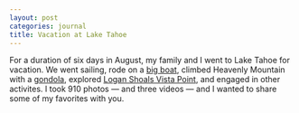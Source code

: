 ```yaml
---
layout: post
categories: journal
title: Vacation at Lake Tahoe
---
```


For a duration of six days in August, my family and I went to Lake Tahoe for vacation.  We went sailing, rode on a [big boat](http://www.zephyrcove.com/plan/specials-and-packages.aspx?mode=detail&id=19294), climbed Heavenly Mountain with a [gondola](http://www.skiheavenly.com/activitiesdetail/Heav+-+Heavenly+Scenic+Gondola+Rides.axd), explored [Logan Shoals Vista Point](https://foursquare.com/v/logan-shoals-vista-point/4c1432b27f7f2d7f618de068), and engaged in other activites.  I took 910 photos &mdash; and three videos &mdash; and I wanted to share some of my favorites with you.

<div class="photoset-grid-lightbox" data-layout="221" style="visibility: hidden;">
	<img src="{{ site.url }}/uploads/tahoe/IMG_6322_FAV.jpg" data-highres="{{ site.url }}/uploads/tahoe/IMG_6322_FAV.jpg">
	<img src="{{ site.url }}/uploads/tahoe/IMG_6378_FAV.jpg" data-highres="{{ site.url }}/uploads/tahoe/IMG_6378_FAV.jpg">
	<img src="{{ site.url }}/uploads/tahoe/IMG_6424_FAV.jpg" data-highres="{{ site.url }}/uploads/tahoe/IMG_6424_FAV.jpg">
	<img src="{{ site.url }}/uploads/tahoe/IMG_6360_FAV.jpg" data-highres="{{ site.url }}/uploads/tahoe/IMG_6360_FAV.jpg">
	<img src="{{ site.url }}/uploads/tahoe/IMG_6430_FAV.jpg" data-highres="{{ site.url }}/uploads/tahoe/IMG_6430_FAV.jpg">
	<figcaption><p>I don't know the people on the parachute thing, just thought the picture looked nice.  Also, I got a good shot of an airplane at 6,200 feet above sea level.  The picture of the water is a good representation of the clean and clear water of Lake Tahoe.  Allegedly, it is 99.7% clean.</p></figcaption>
</div>

<div class="photoset-grid-lightbox" data-layout="122" style="visibility: hidden;">
	<img src="{{ site.url }}/uploads/tahoe/IMG_6442_FAV.jpg" data-highres="{{ site.url }}/uploads/tahoe/IMG_6442_FAV.jpg">
	<img src="{{ site.url }}/uploads/tahoe/IMG_6783_FAV.jpg" data-highres="{{ site.url }}/uploads/tahoe/IMG_6783_FAV.jpg">
	<img src="{{ site.url }}/uploads/tahoe/IMG_6819_FAV.jpg" data-highres="{{ site.url }}/uploads/tahoe/IMG_6819_FAV.jpg">
	<img src="{{ site.url }}/uploads/tahoe/IMG_6876_FAV.jpg" data-highres="{{ site.url }}/uploads/tahoe/IMG_6876_FAV.jpg">
	<img src="{{ site.url }}/uploads/tahoe/IMG_6881_FAV.jpg" data-highres="{{ site.url }}/uploads/tahoe/IMG_6881_FAV.jpg">
	<figcaption><p>It was raining very hard that day.  Notice the steam manifesting over the water; that means the water is warmer than the air.  These pictures were taken in Emerald Bay.</p></figcaption>
</div>

<div class="photoset-grid-lightbox" data-layout="12" style="visibility: hidden;">
	<img src="{{ site.url }}/uploads/tahoe/IMG_6497_FAV.jpg" data-highres="{{ site.url }}/uploads/tahoe/IMG_6497_FAV.jpg">
	<img src="{{ site.url }}/uploads/tahoe/IMG_6498_FAV.jpg" data-highres="{{ site.url }}/uploads/tahoe/IMG_6498_FAV.jpg">
	<img src="{{ site.url }}/uploads/tahoe/IMG_6483_FAV.jpg" data-highres="{{ site.url }}/uploads/tahoe/IMG_6483_FAV.jpg">
	<figcaption><p>A few thousand feet above Emerald Bay.  That white substance on top of the mountain is a mystery to me.  I'm pretty sure it's not snow because it was 70 degrees and that mountain top didn't look that high.  It's probably a mixture of gravel and dirt.</p></figcaption>
</div>

<div class="photoset-grid-lightbox" data-layout="22" style="visibility: hidden;">
	<img src="{{ site.url }}/uploads/tahoe/IMG_6668.jpg" data-highres="{{ site.url }}/uploads/tahoe/IMG_6668.jpg">
	<img src="{{ site.url }}/uploads/tahoe/IMG_6710_FAV.jpg" data-highres="{{ site.url }}/uploads/tahoe/IMG_6710_FAV.jpg">
	<img src="{{ site.url }}/uploads/tahoe/IMG_6632_FAV.jpg" data-highres="{{ site.url }}/uploads/tahoe/IMG_6632_FAV.jpg">
	<img src="{{ site.url }}/uploads/tahoe/IMG_6647.jpg" data-highres="{{ site.url }}/uploads/tahoe/IMG_6647.jpg">
	<figcaption><p>We took a gondola up Heavenly Mountain.  The duration of the trip was about 20 minutes, and it took us up 10,067 feet above sea level.  It was chilly up there, and precipitation &mdash; in the form of hail &mdash; began to fall from the sky.</p></figcaption>
</div>

<div class="photoset-grid-lightbox" data-layout="13" style="visibility: hidden;">
	<img src="{{ site.url }}/uploads/tahoe/IMG_6899_FAV.jpg" data-highres="{{ site.url }}/uploads/tahoe/IMG_6899_FAV.jpg">
	<img src="{{ site.url }}/uploads/tahoe/IMG_6910_FAV.jpg" data-highres="{{ site.url }}/uploads/tahoe/IMG_6910_FAV.jpg">
	<img src="{{ site.url }}/uploads/tahoe/IMG_6900_FAV.jpg" data-highres="{{ site.url }}/uploads/tahoe/IMG_6900_FAV.jpg">
	<img src="{{ site.url }}/uploads/tahoe/IMG_7183_FAV.jpg" data-highres="{{ site.url }}/uploads/tahoe/IMG_7183_FAV.jpg">
	<figcaption><p>Each day ended with a remarkable sunset.</p></figcaption>
</div>